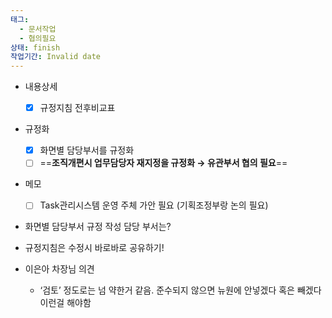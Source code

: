 ```yaml
---
태그:
  - 문서작업
  - 협의필요
상태: finish
작업기간: Invalid date
---
```

- 내용상세
    - [x] 규정지침 전후비교표
- 규정화
    - [x] 화면별 담당부서를 규정화
    - [ ] ==**조직개편시 업무담당자 재지정을 규정화 → 유관부서 협의 필요**==
- 메모
    - [ ] Task관리시스템 운영 주체 가안 필요 (기획조정부랑 논의 필요)

  

- 화면별 담당부서 규정 작성 담당 부서는?
- 규정지침은 수정시 바로바로 공유하기!

  

- 이은아 차장님 의견
    
    - ‘검토’ 정도로는 넘 약한거 같음. 준수되지 않으면 뉴원에 안넣겠다 혹은 빼겠다 이런걸 해야함